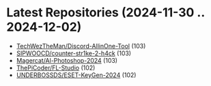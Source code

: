 # Latest Repositories (2024-11-30 .. 2024-12-02)

- [TechWezTheMan/Discord-AllinOne-Tool](https://github.com/TechWezTheMan/Discord-AllinOne-Tool) (103)
- [SIPWOOCD/counter-str1ke-2-h4ck](https://github.com/SIPWOOCD/counter-str1ke-2-h4ck) (103)
- [Magercat/Al-Photoshop-2024](https://github.com/Magercat/Al-Photoshop-2024) (103)
- [ThePiCoder/FL-Studio](https://github.com/ThePiCoder/FL-Studio) (102)
- [UNDERBOSSDS/ESET-KeyGen-2024](https://github.com/UNDERBOSSDS/ESET-KeyGen-2024) (102)
